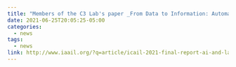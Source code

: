 ```yaml
---
title: "Members of the C3 Lab's paper _From Data to Information: Automating Data Science to explore the US Court System (Paley et al.)_ wins the Peter Jackson Award for Best Innovative Application Paper at the 2021 International Conference on AI and the Law"
date: 2021-06-25T20:05:25-05:00
categories:
  - news
tags:
  - news
link: http://www.iaail.org/?q=article/icail-2021-final-report-ai-and-law-conference-sao-paulo-brazil
---
```

